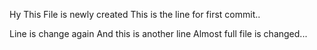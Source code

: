 Hy This File is newly created 
This is the line for first commit..

Line is change again
And this is another line 
Almost full file is changed...
